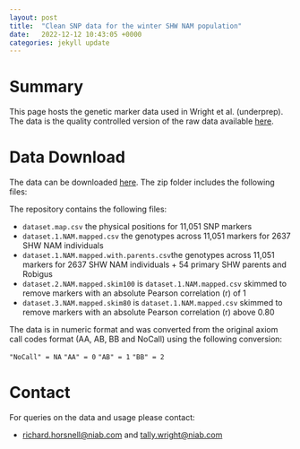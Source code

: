 ```yaml
---
layout: post
title:  "Clean SNP data for the winter SHW NAM population"
date:   2022-12-12 10:43:05 +0000
categories: jekyll update
---
```


# Summary 

This page hosts the genetic marker data used in Wright et al. (underprep). The data is the quality controlled version of the raw data available [here](https://niab.github.io/niab-dfw-wp3/jekyll/update/2022/12/12/SNP-data-for-the-winter-SHW-NAM-population.html).

# Data Download

The data can be downloaded [here](https://github.com/NIAB/niab-dfw-wp3/raw/main/data/clean.niab.winter.shw.nam.zip). The zip folder includes the following files:

The repository contains the following files:
- `dataset.map.csv` the physical positions for 11,051 SNP markers
- `dataset.1.NAM.mapped.csv` the genotypes across 11,051 markers for 2637 SHW NAM individuals  
- `dataset.1.NAM.mapped.with.parents.csv`the genotypes across 11,051 markers for 2637 SHW NAM individuals + 54 primary SHW parents and Robigus
- `dataset.2.NAM.mapped.skim100` is `dataset.1.NAM.mapped.csv` skimmed to remove markers with an absolute Pearson correlation (r) of 1
- `dataset.3.NAM.mapped.skim80` is `dataset.1.NAM.mapped.csv` skimmed to remove markers with an absolute Pearson correlation (r) above 0.80

The data is in numeric format and was converted from the original axiom call codes format (AA, AB, BB and NoCall) using the following conversion:

`"NoCall" = NA`
`"AA" = 0`
`"AB" = 1`
`"BB" = 2`

# Contact 

For queries on the data and usage please contact:

- richard.horsnell@niab.com and tally.wright@niab.com 


